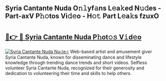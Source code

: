 ## Syria Cantante Nuda O𝚗𝚕yf𝚊ns L𝚎a𝚔ed N𝚞𝚍es - Part-axV P𝚑𝚘tos Vi𝚍𝚎o - H𝚘𝚝 Part L𝚎a𝚔s fzuxO

# <h2><a href="http://kf5bmc8.oniu.top/?m=Syria+Cantante+Nuda">🔗👉 🔴 Syria Cantante Nuda P𝚑ot𝚘𝚜 V𝚒d𝚎o</a></h2>

[![Syria Cantante Nuda Nu𝚍e𝚜](https://i.imgur.com/0qMVB7G.gif)](http://kf5bmc8.oniu.top/?m=Syria+Cantante+Nuda)
Web-based artist and amusement giver Syria Cantante Nuda, known for disseminating dance and lifestyle knowledge through trending dance trends and short videos. Selfless volunteer Syria Cantante Nuda, recognized for their generosity and dedication to volunteering their time and skills to help others.  
